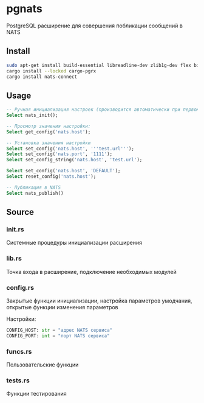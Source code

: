 # pgnats
PostgreSQL расширение для совершения побликации сообщений в NATS


## Install
```sh
sudo apt-get install build-essential libreadline-dev zlib1g-dev flex bison libxml2-dev libxslt-dev libssl-dev libxml2-utils xsltproc ccache pkg-config
cargo install --locked cargo-pgrx
cargo install nats-connect
```

## Usage
```sql
-- Ручная инициализация настроек (производится автоматически при первом использовании каких-либо функций расширения)
Select nats_init();

-- Просмотр значения настройки:
Select get_config('nats.host');

-- Установка значения настройки
Select set_config('nats.host', '''test.url''');
Select set_config('nats.port', '1111');
Select set_config_string('nats.host', 'test.url');

Select set_config('nats.host', 'DEFAULT');
Select reset_config('nats.host');

-- Публикация в NATS
Select nats_publish()
```

## Source

### init.rs
Системные процедуры инициализации расширения

### lib.rs
Точка входа в расширение, подключение необходимых модулей

### config.rs
Закрытые функции инициализации, настройка параметров умодчания, открытые функции изменения параметров

Настройки:
```py
CONFIG_HOST: str = "адрес NATS сервиса"
CONFIG_PORT: int = "порт NATS сервиса"
```

### funcs.rs
Пользовательские функции

### tests.rs
Функции тестирования